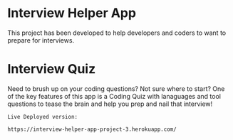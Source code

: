 # Interview Helper App

This project has been developed to help developers and coders to want to prepare for interviews. 

# Interview Quiz

Need to brush up on your coding questions? Not sure where to start? One of the key features of this app is a Coding Quiz with lanaguages and tool questions to tease the brain and help you prep and nail that interview!


```
Live Deployed version:

https://interview-helper-app-project-3.herokuapp.com/ 

```
